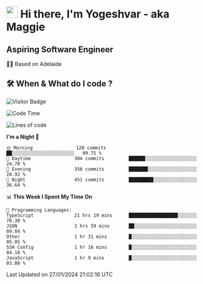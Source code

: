 <h1><img src="https://emojis.slackmojis.com/emojis/images/1531849430/4246/blob-sunglasses.gif?1531849430" width="30"/> Hi there, I'm Yogeshvar - aka Maggie</h1>

## Aspiring Software Engineer
🏂🏻  Based on Adelaide 

## 🛠 When & What do I code ?  

![Visitor Badge](https://visitor-badge.feriirawann.repl.co?username=yogeshvar&repo=yogeshvar&label=Visitors&style=plastic&color=%23457BFF&contentType=svg)

<!--START_SECTION:waka-->
![Code Time](http://img.shields.io/badge/Code%20Time-2%2C642%20hrs-blue)

![Lines of code](https://img.shields.io/badge/From%20Hello%20World%20I%27ve%20Written-4.1%20million%20lines%20of%20code-blue)

**I'm a Night 🦉** 

```text
🌞 Morning                120 commits         ██░░░░░░░░░░░░░░░░░░░░░░░   09.75 % 
🌆 Daytime                304 commits         ██████░░░░░░░░░░░░░░░░░░░   24.70 % 
🌃 Evening                356 commits         ███████░░░░░░░░░░░░░░░░░░   28.92 % 
🌙 Night                  451 commits         █████████░░░░░░░░░░░░░░░░   36.64 % 
```


📊 **This Week I Spent My Time On** 

```text
💬 Programming Languages: 
TypeScript               21 hrs 19 mins      ██████████████████░░░░░░░   70.30 % 
JSON                     2 hrs 59 mins       ██░░░░░░░░░░░░░░░░░░░░░░░   09.84 % 
Other                    1 hr 31 mins        █░░░░░░░░░░░░░░░░░░░░░░░░   05.05 % 
SSH Config               1 hr 16 mins        █░░░░░░░░░░░░░░░░░░░░░░░░   04.18 % 
JavaScript               1 hr 9 mins         █░░░░░░░░░░░░░░░░░░░░░░░░   03.80 % 
```


 Last Updated on 27/01/2024 21:02:16 UTC
<!--END_SECTION:waka-->
